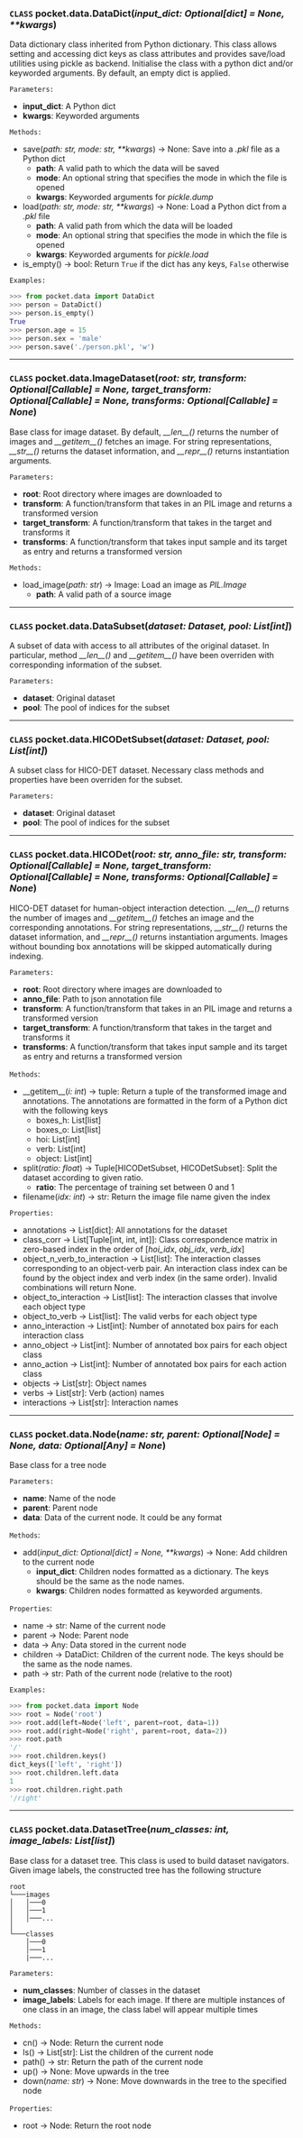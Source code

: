 ### __`CLASS`__ pocket.data.DataDict(_input_dict: Optional[dict] = None, **kwargs_)
    
Data dictionary class inherited from Python dictionary. This class allows setting and accessing dict keys as class attributes and provides save/load utilities using pickle as backend. Initialise the class with a python dict and/or keyworded arguments. By default, an empty dict is applied.

`Parameters:`
* **input_dict**: A Python dict
* **kwargs**: Keyworded arguments

`Methods:`
* save(_path: str, mode: str, **kwargs_) -> None: Save into a _.pkl_ file as a Python dict
    * __path__: A valid path to which the data will be saved
    * __mode__: An optional string that specifies the mode in which the file is opened
    * __kwargs__: Keyworded arguments for *pickle.dump*
* load(_path: str, mode: str, **kwargs_) -> None: Load a Python dict from a _.pkl_ file
    * __path__: A valid path from which the data will be loaded
    * __mode__: An optional string that specifies the mode in which the file is opened
    * __kwargs__: Keyworded arguments for *pickle.load*
* is_empty() -> bool: Return `True` if the dict has any keys, `False` otherwise

`Examples:`
```python
>>> from pocket.data import DataDict
>>> person = DataDict()
>>> person.is_empty()
True
>>> person.age = 15
>>> person.sex = 'male'
>>> person.save('./person.pkl', 'w')
```

---

### __`CLASS`__ pocket.data.ImageDataset(_root: str, transform: Optional[Callable] = None, target_transform: Optional[Callable] = None, transforms: Optional[Callable] = None_)

Base class for image dataset. By default, *\_\_len\_\_()* returns the number of images and *\_\_getitem\_\_()* fetches an image. For string representations, *\_\_str\_\_()* returns the dataset information, and *\_\_repr\_\_()* returns instantiation arguments.

`Parameters:`
* **root**: Root directory where images are downloaded to
* **transform**: A function/transform that takes in an PIL image and returns a transformed version
* **target_transform**: A function/transform that takes in the target and transforms it
* **transforms**: A function/transform that takes input sample and its target as entry and returns a transformed version

`Methods:`
* load_image(_path: str_) -> Image: Load an image as _PIL.Image_
    * __path__: A valid path of a source image

---

### __`CLASS`__ pocket.data.DataSubset(_dataset: Dataset, pool: List[int]_)

A subset of data with access to all attributes of the original dataset. In particular, method *\_\_len\_\_()* and *\_\_getitem\_\_()* have been overriden with corresponding information of the subset.

`Parameters:`
* **dataset**: Original dataset
* **pool**: The pool of indices for the subset

---
### __`CLASS`__ pocket.data.HICODetSubset(_dataset: Dataset, pool: List[int]_)

A subset class for HICO-DET dataset. Necessary class methods and properties have been overriden for the subset.

`Parameters:`
* **dataset**: Original dataset
* **pool**: The pool of indices for the subset

---

### __`CLASS`__ pocket.data.HICODet(_root: str, anno_file: str, transform: Optional[Callable] = None, target_transform: Optional[Callable] = None, transforms: Optional[Callable] = None_)

HICO-DET dataset for human-object interaction detection. *\_\_len\_\_()* returns the number of images and *\_\_getitem\_\_()* fetches an image and the corresponding annotations. For string representations, *\_\_str\_\_()* returns the dataset information, and *\_\_repr\_\_()* returns instantiation arguments. Images without bounding box annotations will be skipped automatically during indexing.

`Parameters:`
* **root**: Root directory where images are downloaded to
* **anno_file**: Path to json annotation file
* **transform**: A function/transform that takes in an PIL image and returns a transformed version
* **target_transform**: A function/transform that takes in the target and transforms it
* **transforms**: A function/transform that takes input sample and its target as entry and returns a transformed version

`Methods`:
* \_\_getitem\_\_(_i: int_) -> tuple: Return a tuple of the transformed image and annotations. The annotations are formatted in the form of a Python dict with the following keys
    * boxes_h: List[list]
    * boxes_o: List[list]
    * hoi: List[int]
    * verb: List[int]
    * object: List[int]
* split(_ratio: float_) -> Tuple[HICODetSubset, HICODetSubset]: Split the dataset according to given ratio. 
    * __ratio__: The percentage of training set between 0 and 1
* filename(_idx: int_) -> str: Return the image file name given the index

`Properties:`
* annotations -> List[dict]: All annotations for the dataset
* class_corr -> List[Tuple[int, int, int]]: Class correspondence matrix in zero-based index in the order of [*hoi_idx*, *obj_idx*, *verb_idx*]
* object_n_verb_to_interaction -> List[list]: The interaction classes corresponding to an object-verb pair. An interaction class index can be found by the object index and verb index (in the same order). Invalid combinations will return None.
* object_to_interaction -> List[list]: The interaction classes that involve each object type
* object_to_verb -> List[list]: The valid verbs for each object type
* anno_interaction -> List[int]: Number of annotated box pairs for each interaction class
* anno_object -> List[int]: Number of annotated box pairs for each object class
* anno_action -> List[int]: Number of annotated box pairs for each action class
* objects -> List[str]: Object names
* verbs -> List[str]: Verb (action) names
* interactions -> List[str]: Interaction names

---

### __`CLASS`__ pocket.data.Node(_name: str, parent: Optional[Node] = None, data: Optional[Any] = None_)

Base class for a tree node

`Parameters:`
* **name**: Name of the node
* **parent**: Parent node
* **data**: Data of the current node. It could be any format

`Methods`:
* add(_input_dict: Optional[dict] = None, **kwargs_) -> None: Add children to the current node
    * **input_dict**: Children nodes formatted as a dictionary. The keys should be the same as the node names.
    * **kwargs**: Children nodes formatted as keyworded arguments.

`Properties`:
* name -> str: Name of the current node
* parent -> Node: Parent node
* data -> Any: Data stored in the current node
* children -> DataDict: Children of the current node. The keys should be the same as the node names.
* path -> str: Path of the current node (relative to the root)

`Examples:`

```python
>>> from pocket.data import Node
>>> root = Node('root')
>>> root.add(left=Node('left', parent=root, data=1))
>>> root.add(right=Node('right', parent=root, data=2))
>>> root.path
'/'
>>> root.children.keys()
dict_keys(['left', 'right'])
>>> root.children.left.data
1
>>> root.children.right.path
'/right'
```

---

### __`CLASS`__ pocket.data.DatasetTree(_num_classes: int, image_labels: List[list]_)

Base class for a dataset tree. This class is used to build dataset navigators. Given image labels, the constructed tree has the following structure

```
root
└───images
│   │───0
│   │───1
│   │───...
│   
└───classes
    │───0
    │───1
    |───...
```

`Parameters:`
* **num_classes**: Number of classes in the dataset
* **image_labels**: Labels for each image. If there are multiple instances of one class in an image, the class label will appear multiple times

`Methods:`
* cn() -> Node: Return the current node
* ls() -> List[str]: List the children of the current node
* path() -> str: Return the path of the current node
* up() -> None: Move upwards in the tree
* down(_name: str_) -> None: Move downwards in the tree to the specified node

`Properties`:
* root -> Node: Return the root node
